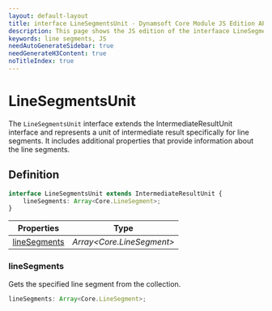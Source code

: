 ```yaml
---
layout: default-layout
title: interface LineSegmentsUnit - Dynamsoft Core Module JS Edition API Reference
description: This page shows the JS edition of the interfaace LineSegmentsUnit in Dynamsoft Core Module.
keywords: line segments, JS
needAutoGenerateSidebar: true
needGenerateH3Content: true
noTitleIndex: true
---
```


# LineSegmentsUnit

The `LineSegmentsUnit` interface extends the IntermediateResultUnit interface and represents a unit of intermediate result specifically for line segments. It includes additional properties that provide information about the line segments.

## Definition

```typescript
interface LineSegmentsUnit extends IntermediateResultUnit {
    lineSegments: Array<Core.LineSegment>;
}
```

| Properties               | Type |
|----------------------|-------------|
| [lineSegments](#linesegments) | *Array\<Core.LineSegment>* |

### lineSegments

Gets the specified line segment from the collection.

```typescript
lineSegments: Array<Core.LineSegment>;
```